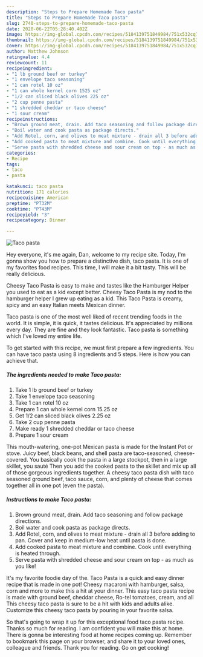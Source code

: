 ```yaml
---
description: "Steps to Prepare Homemade Taco pasta"
title: "Steps to Prepare Homemade Taco pasta"
slug: 2740-steps-to-prepare-homemade-taco-pasta
date: 2020-06-22T05:28:40.402Z
image: https://img-global.cpcdn.com/recipes/5184139751849984/751x532cq70/taco-pasta-recipe-main-photo.jpg
thumbnail: https://img-global.cpcdn.com/recipes/5184139751849984/751x532cq70/taco-pasta-recipe-main-photo.jpg
cover: https://img-global.cpcdn.com/recipes/5184139751849984/751x532cq70/taco-pasta-recipe-main-photo.jpg
author: Matthew Johnson
ratingvalue: 4.4
reviewcount: 11
recipeingredient:
- "1 lb ground beef or turkey"
- "1 envelope taco seasoning"
- "1 can rotel 10 oz"
- "1 can whole kernel corn 1525 oz"
- "1/2 can sliced black olives 225 oz"
- "2 cup penne pasta"
- "1 shredded cheddar or taco cheese"
- "1 sour cream"
recipeinstructions:
- "Brown ground meat, drain. Add taco seasoning and follow package directions."
- "Boil water and cook pasta as package directs."
- "Add Rotel, corn, and olives to meat mixture - drain all 3 before adding to pan. Cover and keep in medium-low heat until pasta is done."
- "Add cooked pasta to meat mixture and combine. Cook until everything is heated through."
- "Serve pasta with shredded cheese and sour cream on top - as much as you like!"
categories:
- Recipe
tags:
- taco
- pasta

katakunci: taco pasta 
nutrition: 171 calories
recipecuisine: American
preptime: "PT32M"
cooktime: "PT43M"
recipeyield: "3"
recipecategory: Dinner

---
```



![Taco pasta](https://img-global.cpcdn.com/recipes/5184139751849984/751x532cq70/taco-pasta-recipe-main-photo.jpg)

Hey everyone, it's me again, Dan, welcome to my recipe site. Today, I'm gonna show you how to prepare a distinctive dish, taco pasta. It is one of my favorites food recipes. This time, I will make it a bit tasty. This will be really delicious.

Cheesy Taco Pasta is easy to make and tastes like the Hamburger Helper you used to eat as a kid except better. Cheesy Taco Pasta is my nod to the hamburger helper I grew up eating as a kid. This Taco Pasta is creamy, spicy and an easy Italian meets Mexican dinner.

Taco pasta is one of the most well liked of recent trending foods in the world. It is simple, it is quick, it tastes delicious. It's appreciated by millions every day. They are fine and they look fantastic. Taco pasta is something which I've loved my entire life.


To get started with this recipe, we must first prepare a few ingredients. You can have taco pasta using 8 ingredients and 5 steps. Here is how you can achieve that.

<!--inarticleads1-->

##### The ingredients needed to make Taco pasta:

1. Take 1 lb ground beef or turkey
1. Take 1 envelope taco seasoning
1. Take 1 can rotel 10 oz
1. Prepare 1 can whole kernel corn 15.25 oz
1. Get 1/2 can sliced black olives 2.25 oz
1. Take 2 cup penne pasta
1. Make ready 1 shredded cheddar or taco cheese
1. Prepare 1 sour cream


This mouth-watering, one-pot Mexican pasta is made for the Instant Pot or stove. Juicy beef, black beans, and shell pasta are taco-seasoned, cheese-covered. You basically cook the pasta in a large stockpot, then in a large skillet, you sauté Then you add the cooked pasta to the skillet and mix up all of those gorgeous ingredients together. A cheesy taco pasta dish with taco seasoned ground beef, taco sauce, corn, and plenty of cheese that comes together all in one pot (even the pasta). 

<!--inarticleads2-->

##### Instructions to make Taco pasta:

1. Brown ground meat, drain. Add taco seasoning and follow package directions.
1. Boil water and cook pasta as package directs.
1. Add Rotel, corn, and olives to meat mixture - drain all 3 before adding to pan. Cover and keep in medium-low heat until pasta is done.
1. Add cooked pasta to meat mixture and combine. Cook until everything is heated through.
1. Serve pasta with shredded cheese and sour cream on top - as much as you like!


It&#39;s my favorite foodie day of the. Taco Pasta is a quick and easy dinner recipe that is made in one pot! Cheesy macaroni with hamburger, salsa, corn and more to make this a hit at your dinner. This easy taco pasta recipe is made with ground beef, cheddar cheese, Ro-tel tomatoes, cream, and all This cheesy taco pasta is sure to be a hit with kids and adults alike. Customize this cheesy taco pasta by pouring in your favorite salsa. 

So that's going to wrap it up for this exceptional food taco pasta recipe. Thanks so much for reading. I am confident you will make this at home. There is gonna be interesting food at home recipes coming up. Remember to bookmark this page on your browser, and share it to your loved ones, colleague and friends. Thank you for reading. Go on get cooking!
